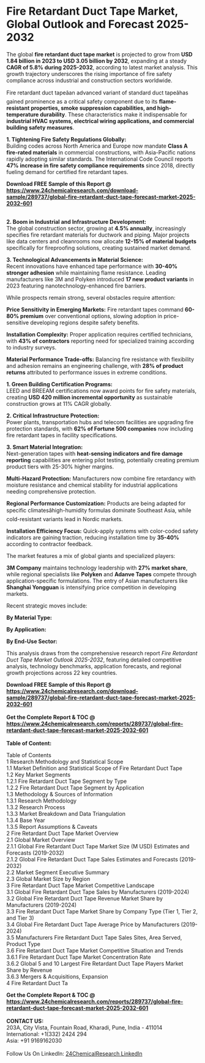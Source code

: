 <h1>Fire Retardant Duct Tape Market, Global Outlook and Forecast 2025-2032</h1><p>The global <strong>fire retardant duct tape market</strong> is projected to grow from <strong>USD 1.84 billion in 2023 to USD 3.05 billion by 2032</strong>, expanding at a steady <strong>CAGR of 5.8% during 2025-2032</strong>, according to latest market analysis. This growth trajectory underscores the rising importance of fire safety compliance across industrial and construction sectors worldwide.</p><p>Fire retardant duct tapeâan advanced variant of standard duct tapeâhas gained prominence as a critical safety component due to its <strong>flame-resistant properties, smoke suppression capabilities, and high-temperature durability</strong>. These characteristics make it indispensable for <strong>industrial HVAC systems, electrical wiring applications, and commercial building safety measures</strong>.</p><p><strong>1. Tightening Fire Safety Regulations Globally:</strong><br>
Building codes across North America and Europe now mandate <strong>Class A fire-rated materials</strong> in commercial constructions, with Asia-Pacific nations rapidly adopting similar standards. The International Code Council reports <strong>47% increase in fire safety compliance requirements</strong> since 2018, directly fueling demand for certified fire retardant tapes.</p><div><b>Download FREE Sample of this Report @ 
            <a href="https://www.24chemicalresearch.com/download-sample/289737/global-fire-retardant-duct-tape-forecast-market-2025-2032-601">
            https://www.24chemicalresearch.com/download-sample/289737/global-fire-retardant-duct-tape-forecast-market-2025-2032-601</a></b></div><br><p><strong>2. Boom in Industrial and Infrastructure Development:</strong><br>
The global construction sector, growing at <strong>4.5% annually</strong>, increasingly specifies fire retardant materials for ductwork and piping. Major projects like data centers and cleanrooms now allocate <strong>12-15% of material budgets</strong> specifically for fireproofing solutions, creating sustained market demand.</p><p><strong>3. Technological Advancements in Material Science:</strong><br>
Recent innovations have enhanced tape performance with <strong>30-40% stronger adhesion</strong> while maintaining flame resistance. Leading manufacturers like 3M and Polyken introduced <strong>17 new product variants</strong> in 2023 featuring nanotechnology-enhanced fire barriers.</p><p>While prospects remain strong, several obstacles require attention:</p><p><strong>Price Sensitivity in Emerging Markets:</strong> Fire retardant tapes command <strong>60-80% premium</strong> over conventional options, slowing adoption in price-sensitive developing regions despite safety benefits.</p><p><strong>Installation Complexity:</strong> Proper application requires certified technicians, with <strong>43% of contractors</strong> reporting need for specialized training according to industry surveys.</p><p><strong>Material Performance Trade-offs:</strong> Balancing fire resistance with flexibility and adhesion remains an engineering challenge, with <strong>28% of product returns</strong> attributed to performance issues in extreme conditions.</p><p><strong>1. Green Building Certification Programs:</strong><br>
LEED and BREEAM certifications now award points for fire safety materials, creating <strong>USD 420 million incremental opportunity</strong> as sustainable construction grows at 11% CAGR globally.</p><p><strong>2. Critical Infrastructure Protection:</strong><br>
Power plants, transportation hubs and telecom facilities are upgrading fire protection standards, with <strong>62% of Fortune 500 companies</strong> now including fire retardant tapes in facility specifications.</p><p><strong>3. Smart Material Integration:</strong><br>
Next-generation tapes with <strong>heat-sensing indicators and fire damage reporting</strong> capabilities are entering pilot testing, potentially creating premium product tiers with 25-30% higher margins.</p><p><strong>Multi-Hazard Protection:</strong> Manufacturers now combine fire retardancy with moisture resistance and chemical stability for industrial applications needing comprehensive protection.</p><p><strong>Regional Performance Customization:</strong> Products are being adapted for specific climatesâhigh-humidity formulas dominate Southeast Asia, while cold-resistant variants lead in Nordic markets.</p><p><strong>Installation Efficiency Focus:</strong> Quick-apply systems with color-coded safety indicators are gaining traction, reducing installation time by <strong>35-40%</strong> according to contractor feedback.</p><p>The market features a mix of global giants and specialized players:</p><p><strong>3M Company</strong> maintains technology leadership with <strong>27% market share</strong>, while regional specialists like <strong>Polyken</strong> and <strong>Adanve Tapes</strong> compete through application-specific formulations. The entry of Asian manufacturers like <strong>Shanghai Yongguan</strong> is intensifying price competition in developing markets.</p><p>Recent strategic moves include:</p><p><strong>By Material Type:</strong></p><p><strong>By Application:</strong></p><p><strong>By End-Use Sector:</strong></p><p>This analysis draws from the comprehensive research report <em>Fire Retardant Duct Tape Market Outlook 2025-2032</em>, featuring detailed competitive analysis, technology benchmarks, application forecasts, and regional growth projections across 22 key countries.</p><div><b>Download FREE Sample of this Report @ 
            <a href="https://www.24chemicalresearch.com/download-sample/289737/global-fire-retardant-duct-tape-forecast-market-2025-2032-601">
            https://www.24chemicalresearch.com/download-sample/289737/global-fire-retardant-duct-tape-forecast-market-2025-2032-601</a></b></div><br><div><b>Get the Complete Report & TOC @ 
            <a href="https://www.24chemicalresearch.com/reports/289737/global-fire-retardant-duct-tape-forecast-market-2025-2032-601">
            https://www.24chemicalresearch.com/reports/289737/global-fire-retardant-duct-tape-forecast-market-2025-2032-601</a></b></div><br>
            <b>Table of Content:</b><p>Table of Contents<br />
1 Research Methodology and Statistical Scope<br />
1.1 Market Definition and Statistical Scope of Fire Retardant Duct Tape<br />
1.2 Key Market Segments<br />
1.2.1 Fire Retardant Duct Tape Segment by Type<br />
1.2.2 Fire Retardant Duct Tape Segment by Application<br />
1.3 Methodology & Sources of Information<br />
1.3.1 Research Methodology<br />
1.3.2 Research Process<br />
1.3.3 Market Breakdown and Data Triangulation<br />
1.3.4 Base Year<br />
1.3.5 Report Assumptions & Caveats<br />
2 Fire Retardant Duct Tape Market Overview<br />
2.1 Global Market Overview<br />
2.1.1 Global Fire Retardant Duct Tape Market Size (M USD) Estimates and Forecasts (2019-2032)<br />
2.1.2 Global Fire Retardant Duct Tape Sales Estimates and Forecasts (2019-2032)<br />
2.2 Market Segment Executive Summary<br />
2.3 Global Market Size by Region<br />
3 Fire Retardant Duct Tape Market Competitive Landscape<br />
3.1 Global Fire Retardant Duct Tape Sales by Manufacturers (2019-2024)<br />
3.2 Global Fire Retardant Duct Tape Revenue Market Share by Manufacturers (2019-2024)<br />
3.3 Fire Retardant Duct Tape Market Share by Company Type (Tier 1, Tier 2, and Tier 3)<br />
3.4 Global Fire Retardant Duct Tape Average Price by Manufacturers (2019-2024)<br />
3.5 Manufacturers Fire Retardant Duct Tape Sales Sites, Area Served, Product Type<br />
3.6 Fire Retardant Duct Tape Market Competitive Situation and Trends<br />
3.6.1 Fire Retardant Duct Tape Market Concentration Rate<br />
3.6.2 Global 5 and 10 Largest Fire Retardant Duct Tape Players Market Share by Revenue<br />
3.6.3 Mergers & Acquisitions, Expansion<br />
4 Fire Retardant Duct Ta</p><div><b>Get the Complete Report & TOC @ 
            <a href="https://www.24chemicalresearch.com/reports/289737/global-fire-retardant-duct-tape-forecast-market-2025-2032-601">
            https://www.24chemicalresearch.com/reports/289737/global-fire-retardant-duct-tape-forecast-market-2025-2032-601</a></b></div><br><b>CONTACT US:</b><br>
            203A, City Vista, Fountain Road, Kharadi, Pune, India - 411014<br>
            International: +1(332) 2424 294<br>
            Asia: +91 9169162030 <br><br>
            Follow Us On LinkedIn: <a href="https://www.linkedin.com/company/24chemicalresearch/">24ChemicalResearch LinkedIn</a>